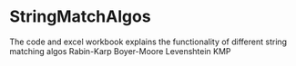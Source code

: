 # StringMatchAlgos
The code and excel workbook explains the functionality of different string matching algos
Rabin-Karp
Boyer-Moore
Levenshtein 
KMP
